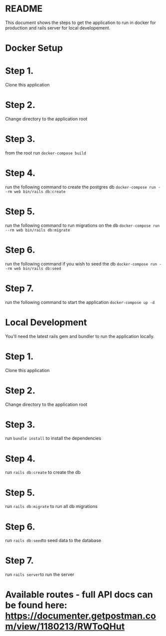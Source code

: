 # README

This document shows the steps to get the application to run in docker for production and rails server for local developement. 

# Docker Setup 
# Step 1.

Clone this application 

# Step 2. 

Change directory to the application root 

# Step 3.

from the root run `docker-compose build`

# Step 4. 

run the following command to create the postgres db  `docker-compose run --rm web bin/rails db:create`

# Step 5. 

run the following command to run migrations on the db `docker-compose run --rm web bin/rails db:migrate`

# Step 6. 

run the following command if you wish to seed the db `docker-compose run --rm web bin/rails db:seed`

# Step 7. 

run the following command to start the application `docker-compose up -d`

# Local Development 

You'll need the latest rails gem and bundler to run the application locally. 

# Step 1. 

Clone this application 

# Step 2.

Change directory to the application root 

# Step 3. 

run `bundle install` to install the dependencies 

# Step 4. 

run `rails db:create` to create the db

# Step 5. 

run `rails db:migrate` to run all db migrations 

# Step 6. 

run `rails db:seed`to seed data to the database 

# Step 7. 

run `rails server`to run the server 

# Available routes - full API docs can be found here: https://documenter.getpostman.com/view/1180213/RWToQHut 

